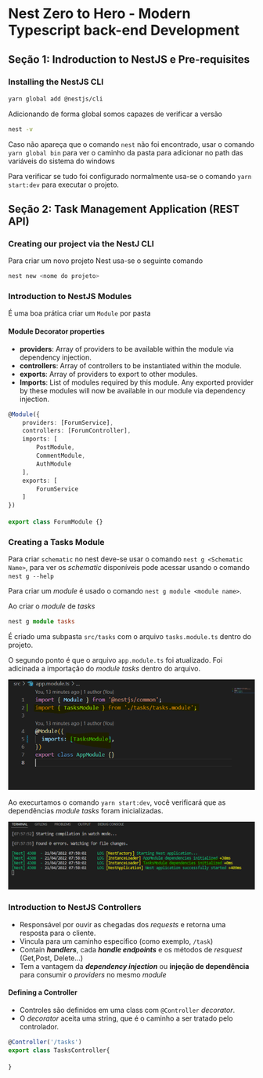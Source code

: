 # Nest Zero to Hero - Modern Typescript back-end Development

## Seção 1: Indroduction to NestJS e Pre-requisites

### Installing the NestJS CLI

```bash
yarn global add @nestjs/cli
```

Adicionando de forma global somos capazes de verificar a versão

```bash
nest -v
```

Caso não apareça que o comando `nest` não foi encontrado, usar o comando `yarn global bin` para ver o caminho da pasta para adicionar no path das variáveis do sistema do windows

Para verificar se tudo foi configurado normalmente usa-se o comando `yarn start:dev` para executar o projeto.

## Seção 2: Task Management Application (REST API)

### Creating our project via the NestJ CLI

Para criar um novo projeto Nest usa-se o seguinte comando

```bash
nest new <nome do projeto>
```

### Introduction to NestJS Modules

É uma boa prática criar um `Module` por pasta

#### Module Decorator properties

* **providers**: Array of providers to be available within  the module via dependency injection.
* **controllers**: Array of controllers to be instantiated within the module.
* **exports**: Array of providers to export to other modules.
* **Imports**: List of modules required by this module. Any exported provider by these modules will now be available in our module via dependency injection.

```typescript
@Module({
    providers: [ForumService],
    controllers: [ForumController],
    imports: [
        PostModule,
        CommentModule,
        AuthModule
    ],
    exports: [
        ForumService
    ]
})

export class ForumModule {}
```

### Creating a Tasks Module

Para criar `schematic` no nest deve-se usar o comando `nest g <Schematic Name>`, para ver os *schematic* disponíveis pode
acessar usando o comando `nest g --help`

Para criar um *module* é usado o comando `nest g module <module name>`.

Ao criar o *module* de *tasks*

```typescript
nest g module tasks
```

É criado uma subpasta `src/tasks` com o arquivo `tasks.module.ts` dentro do projeto.

O segundo ponto é que o arquivo `app.module.ts` foi atualizado. Foi adicinada a importação do *module tasks* dentro do arquivo.

![Arquivo app.module.ts atualizado](/images/images_from_course/app_module_updated.png)

Ao execurtamos o comando `yarn start:dev`, você verificará que as dependências *module tasks* foram inicializadas.

![Arquivo app.module.ts atualizado](/images/images_from_course/task_module_importated.png)

### Introduction to NestJS Controllers

* Responsável por ouvir as chegadas dos *requests* e retorna uma resposta para o cliente.
* Vincula para um caminho específico (como exemplo, `/task`)
* Contain ***handlers***, cada ***handle endpoints*** e os métodos de *resquest* (Get,Post, Delete...)
* Tem a vantagem da ***dependency injection*** ou **injeção de dependência** para consumir o *providers* no mesmo *module*

#### Defining a Controller

* Controles são definidos em uma class com `@Controller` *decorator*.
* O *decorator* aceita uma string, que é o caminho a ser tratado pelo controlador.

```typescript
@Controller('/tasks')
export class TasksController{
    
}
```
